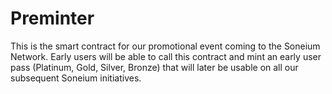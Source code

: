 # Preminter 
This is the smart contract for our promotional event coming to the Soneium Network. Early users will be able to call this contract and mint an early user pass (Platinum, Gold, Silver, Bronze) that will later be usable on all our subsequent Soneium initiatives.
